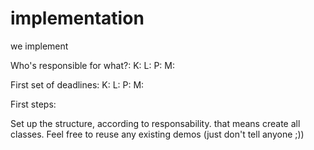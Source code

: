 # implementation
we implement 

Who's responsible for what?:
K:
L:
P:
M:

First set of deadlines:
K:
L:
P:
M:


First steps:

Set up the structure, according to responsability. that means create all classes.  Feel free to reuse any existing demos (just don't tell anyone ;))
